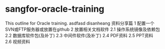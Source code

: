 # sangfor-oracle-training
This outline for Oracle training.
asdfasd
disanheang
资料分享篇
1 配置一个SVN或FTP服务器或放置在github
2 放置相关文档软件
	2.1 操作系统镜像及依赖包
	2.2 数据库软件包(及补丁)
	2.3 中间件软件(及补丁)
	2.4 PDF资料
	2.5 PPT资料
	2.6 视频资料
